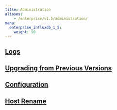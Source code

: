 ```yaml
---
title: Administration
aliases:
    - /enterprise/v1.5/administration/
menu:
  enterprise_influxdb_1_5:
    weight: 50
---
```


## [Logs](/enterprise_influxdb/v1.5/administration/logs/)

## [Upgrading from Previous Versions](/enterprise_influxdb/v1.5/administration/upgrading/)

## [Configuration](/enterprise_influxdb/v1.5/administration/configuration/)

## [Host Rename](/enterprise_influxdb/v1.5/administration/renaming)
